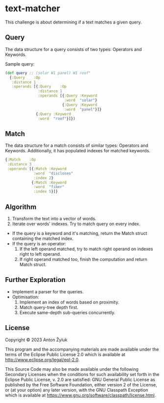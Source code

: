 # text-matcher

This challenge is about determining if a text matches a given query.


## Query

The data structure for a query consists of two types: Operators and Keywords.

Sample query:

```clojure
(def query ;; (solar W1 panel) W1 roof"
  {:Query    :Op
   :distance 1
   :operands [{:Query    :Op
               :distance 1
               :operands [{:Query :Keyword
                           :word  "solar"}
                          {:Query :Keyword
                           :word  "panel"}]}
              {:Query :Keyword
               :word  "roof"}]})
```

## Match

The data structure for a match consists of similar types: Operators and Keywords.
Additionally, it has populated indexes for matched keywords.

```clojure
{:Match    :Op
 :distance 3
 :operands [{:Match :Keyword
             :word  "discloses"
             :index 2}
            {:Match :Keyword
             :word  "fiber"
             :index 5}]}
```

## Algorithm

1. Transform the text into a vector of words.
2. Iterate over words' indexes. Try to match query on every index.
  - If the query is a keyword and it's matching, return the Match struct containing the matched index.
  - If the query is an operator:
    1. If the left operand matched, try to match right operand on indexes right to left operand.
    2. If right operand matched too, finish the computation and return Match struct.


## Further Exploration

* Implement a parser for the queries.
* Optimisation: 
  1. Implement an index of words based on proximity.
  2. Match query-tree depth first.
  3. Execute same-depth sub-queries concurrently.



## License

Copyright © 2023 Anton Žyluk

This program and the accompanying materials are made available under the
terms of the Eclipse Public License 2.0 which is available at
http://www.eclipse.org/legal/epl-2.0.

This Source Code may also be made available under the following Secondary
Licenses when the conditions for such availability set forth in the Eclipse
Public License, v. 2.0 are satisfied: GNU General Public License as published by
the Free Software Foundation, either version 2 of the License, or (at your
option) any later version, with the GNU Classpath Exception which is available
at https://www.gnu.org/software/classpath/license.html.
